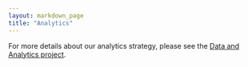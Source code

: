 ```yaml
---
layout: markdown_page
title: "Analytics"
---
```



For more details about our analytics strategy, please see the [Data and Analytics project](https://gitlab.com/meltano/analytics).
